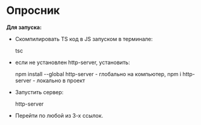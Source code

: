 # Опросник

**Для запуска:**

- Скомпилировать TS код в JS запуском в терминале:

  tsc

- если не установлен http-server, установить:

  npm install --global http-server - глобально на компьютер,
  npm i http-server - локально в проект

- Запустить сервер:

  http-server

- Перейти по любой из 3-х ссылок.
